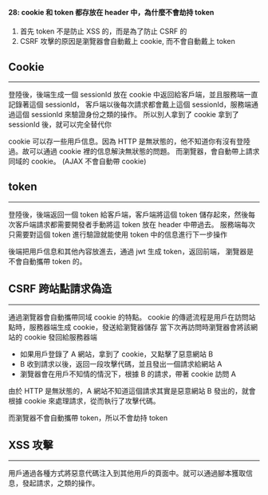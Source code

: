 #### 28: cookie 和 token 都存放在 header 中，為什麼不會劫持 token

1. 首先 token 不是防止 XSS 的，而是為了防止 CSRF 的
2. CSRF 攻擊的原因是瀏覽器會自動戴上 cookie, 而不會自動戴上 token

## Cookie

---

登陸後，後端生成一個 sessionId 放在 cookie 中返回給客戶端，並且服務端一直記錄著這個 sessionId，
客戶端以後每次請求都會戴上這個 sessionId，服務端通過這個 sessionId 來驗證身份之類的操作。
所以別人拿到了 cookie 拿到了 sessionId 後，就可以完全替代你

cookie 可以存一些用戶信息。因為 HTTP 是無狀態的，他不知道你有沒有登陸過。故可以通過 cookie 裡的信息解決無狀態的問題。
而瀏覽器，會自動帶上請求同域的 cookie。 (AJAX 不會自動帶 cookie)

## token

---

登陸後，後端返回一個 token 給客戶端，客戶端將這個 token 儲存起來，然後每次客戶端請求都需要開發者手動將這 token 放在 header 中帶過去。
服務端每次只需要對這個 token 進行驗證就能使用 token 中的信息進行下一步操作

後端把用戶信息和其他內容放進去，通過 jwt 生成 token，返回前端，
瀏覽器是不會自動攜帶 token 的。

## CSRF 跨站點請求偽造

---

通過瀏覽器會自動攜帶同域 cookie 的特點。
cookie 的傳遞流程是用戶在訪問站點時，服務器端生成 cookie，發送給瀏覽器儲存
當下次再訪問時瀏覽器會將該網站的 cookie 發回給服務器端

- 如果用戶登錄了 A 網站，拿到了 cookie，又點擊了惡意網站 B
- B 收到請求以後，返回一段攻擊代碼，並且發出一個請求給網站 A
- 瀏覽器會在用戶不知情的情況下，根據 B 的請求，帶著 cookie 訪問 A

由於 HTTP 是無狀態的，A 網站不知道這個請求其實是惡意網站 B 發出的，就會根據 cookie 來處理請求，從而執行了攻擊代碼。

而瀏覽器不會自動攜帶 token，所以不會劫持 token

## XSS 攻擊

---

用戶通過各種方式將惡意代碼注入到其他用戶的頁面中。就可以通過腳本獲取信息，發起請求，之類的操作。
